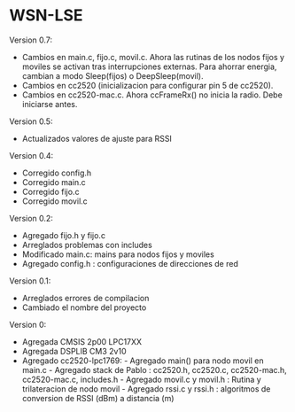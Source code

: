 WSN-LSE
=======
Version 0.7:
- Cambios en main.c, fijo.c, movil.c. Ahora las rutinas de los nodos fijos y moviles se activan tras interrupciones externas. Para ahorrar energia, cambian a modo Sleep(fijos) o DeepSleep(movil).
- Cambios en cc2520 (inicializacion para configurar pin 5 de cc2520).
- Cambios en cc2520-mac.c. Ahora ccFrameRx() no inicia la radio. Debe iniciarse antes.

Version 0.5:
- Actualizados valores de ajuste para RSSI

Version 0.4:
- Corregido config.h
- Corregido main.c 
- Corregido fijo.c
- Corregido movil.c

Version 0.2:
- Agregado fijo.h y fijo.c
- Arreglados problemas con includes
- Modificado main.c: mains para nodos fijos y moviles
- Agregado config.h : configuraciones de direcciones de red

Version 0.1:
- Arreglados errores de compilacion
- Cambiado el nombre del proyecto

Version 0:
- Agregada CMSIS 2p00 LPC17XX
- Agregada DSPLIB CM3 2v10
- Agregado cc2520-lpc1769:
      - Agregado main() para nodo movil en main.c
      - Agregado stack de Pablo : cc2520.h, cc2520.c, cc2520-mac.h, cc2520-mac.c, includes.h
      - Agregado movil.c y movil.h : Rutina y trilateracion de nodo movil
      - Agregado rssi.c y rssi.h : algoritmos de conversion de RSSI (dBm) a distancia (m)


